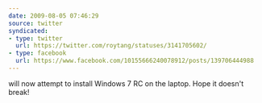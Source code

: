 ```yaml
---
date: 2009-08-05 07:46:29
source: twitter
syndicated:
- type: twitter
  url: https://twitter.com/roytang/statuses/3141705602/
- type: facebook
  url: https://www.facebook.com/10155666240078912/posts/139706444988
---
```


will now attempt to install Windows 7 RC on the laptop. Hope it doesn't break!